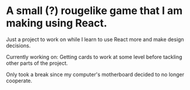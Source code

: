 # A small (?) rougelike game that I am making using React. 
Just a project to work on while I learn to use React more and make design decisions.

Currently working on: Getting cards to work at some level before tackling other parts of the project.

Only took a break since my computer's motherboard decided to no longer cooperate.

